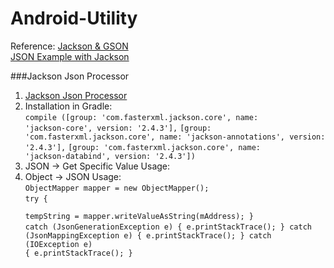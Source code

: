 Android-Utility
===============
Reference: [Jackson & GSON](http://java.dzone.com/articles/be-lazy-productive-android)  
[JSON Example with Jackson](http://www.mkyong.com/java/jackson-streaming-api-to-read-and-write-json/)

###Jackson Json Processor
1. [Jackson Json Processor](http://jackson.codehaus.org/)
2. Installation in Gradle:  
<code>compile ([group: 'com.fasterxml.jackson.core', name: 'jackson-core', version: '2.4.3'],</code>
<code>[group: 'com.fasterxml.jackson.core', name: 'jackson-annotations', version: '2.4.3'],</code>
<code>[group: 'com.fasterxml.jackson.core', name: 'jackson-databind', version: '2.4.3'])</code>
3. JSON -> Get Specific Value Usage:
4. Object -> JSON Usage:  
<code>ObjectMapper mapper = new ObjectMapper();</code>  
<code>try {  
tempString = mapper.writeValueAsString(mAddress);
        }</code>  
<code>catch (JsonGenerationException e) {
            e.printStackTrace();
        } catch (JsonMappingException e) {
            e.printStackTrace();
        } catch (IOException e) {
            e.printStackTrace();
        }</code>

